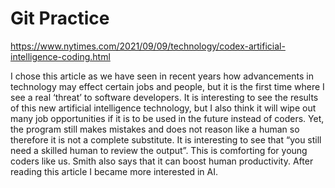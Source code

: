 # Git Practice

https://www.nytimes.com/2021/09/09/technology/codex-artificial-intelligence-coding.html

I chose this article as we have seen in recent years how advancements in technology may effect certain jobs and people, but it is the first time where I see a real ‘threat’ to software developers. It is interesting to see the results of this new artificial intelligence technology, but I also think it will wipe out many job opportunities if it is to be used in the future instead of coders. Yet, the program still makes mistakes and does not reason like a human so therefore it is not a complete substitute. It is interesting to see that “you still need a skilled human to review the output”. This is comforting for young coders like us.  Smith also says that it can boost human productivity. After reading this article I became more interested in AI.
